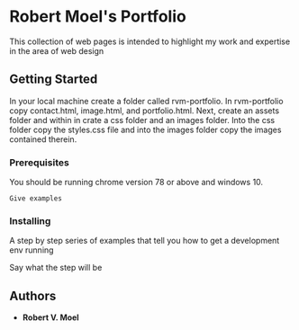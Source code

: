 # Robert Moel's Portfolio

This collection of web pages is intended to highlight my work and expertise in the area of web design

## Getting Started

In your local machine create a folder called rvm-portfolio. In rvm-portfolio copy contact.html, image.html, and portfolio.html.  Next, create an assets folder and within in crate a css folder and an images folder.  Into the css folder copy the styles.css file and into the images folder copy the images contained therein.

### Prerequisites

You should be running chrome version 78 or above and windows 10.

```
Give examples
```

### Installing

A step by step series of examples that tell you how to get a development env running

Say what the step will be


## Authors

* **Robert V. Moel** 